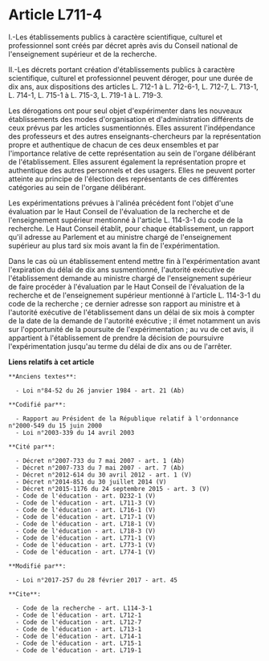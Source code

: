 # Article L711-4

I.-Les établissements publics à caractère scientifique, culturel et professionnel sont créés par décret après avis du Conseil
national de l'enseignement supérieur et de la recherche. 

II.-Les décrets portant création d'établissements publics à caractère scientifique, culturel et professionnel peuvent
déroger, pour une durée de dix ans, aux dispositions des articles L. 712-1 à L. 712-6-1, L. 712-7, L. 713-1, L. 714-1, L.
715-1 à L. 715-3, L. 719-1 à L. 719-3. 

Les dérogations ont pour seul objet d'expérimenter dans les nouveaux établissements des modes d'organisation et
d'administration différents de ceux prévus par les articles susmentionnés. Elles assurent l'indépendance des professeurs et
des autres enseignants-chercheurs par la représentation propre et authentique de chacun de ces deux ensembles et par
l'importance relative de cette représentation au sein de l'organe délibérant de l'établissement. Elles assurent également la
représentation propre et authentique des autres personnels et des usagers. Elles ne peuvent porter atteinte au principe de
l'élection des représentants de ces différentes catégories au sein de l'organe délibérant. 

Les expérimentations prévues à l'alinéa précédent font l'objet d'une évaluation par le Haut Conseil de l'évaluation de la
recherche et de l'enseignement supérieur mentionné à l'article L. 114-3-1 du code de la recherche. Le Haut Conseil établit,
pour chaque établissement, un rapport qu'il adresse au Parlement et au ministre chargé de l'enseignement supérieur au plus
tard six mois avant la fin de l'expérimentation. 

Dans le cas où un établissement entend mettre fin à l'expérimentation avant l'expiration du délai de dix ans susmentionné,
l'autorité exécutive de l'établissement demande au ministre chargé de l'enseignement supérieur de faire procéder à
l'évaluation par le Haut Conseil de l'évaluation de la recherche et de l'enseignement supérieur mentionné à l'article L.
114-3-1 du code de la recherche ; ce dernier adresse son rapport au ministre et à l'autorité exécutive de l'établissement
dans un délai de six mois à compter de la date de la demande de l'autorité exécutive ; il émet notamment un avis sur
l'opportunité de la poursuite de l'expérimentation ; au vu de cet avis, il appartient à l'établissement de prendre la
décision de poursuivre l'expérimentation jusqu'au terme du délai de dix ans ou de l'arrêter.

**Liens relatifs à cet article**

	**Anciens textes**:

	  - Loi n°84-52 du 26 janvier 1984 - art. 21 (Ab)

	**Codifié par**:

	  - Rapport au Président de la République relatif à l'ordonnance n°2000-549 du 15 juin 2000
	  - Loi n°2003-339 du 14 avril 2003

	**Cité par**:

	  - Décret n°2007-733 du 7 mai 2007 - art. 1 (Ab)
	  - Décret n°2007-733 du 7 mai 2007 - art. 7 (Ab)
	  - Décret n°2012-614 du 30 avril 2012 - art. 1 (V)
	  - Décret n°2014-851 du 30 juillet 2014 (V)
	  - Décret n°2015-1176 du 24 septembre 2015 - art. 3 (V)
	  - Code de l'éducation - art. D232-1 (V)
	  - Code de l'éducation - art. L711-3 (V)
	  - Code de l'éducation - art. L716-1 (V)
	  - Code de l'éducation - art. L717-1 (V)
	  - Code de l'éducation - art. L718-1 (V)
	  - Code de l'éducation - art. L718-3 (V)
	  - Code de l'éducation - art. L771-1 (V)
	  - Code de l'éducation - art. L773-1 (V)
	  - Code de l'éducation - art. L774-1 (V)

	**Modifié par**:

	  - Loi n°2017-257 du 28 février 2017 - art. 45

	**Cite**:

	  - Code de la recherche - art. L114-3-1
	  - Code de l'éducation - art. L712-1
	  - Code de l'éducation - art. L712-7
	  - Code de l'éducation - art. L713-1
	  - Code de l'éducation - art. L714-1
	  - Code de l'éducation - art. L715-1
	  - Code de l'éducation - art. L719-1
